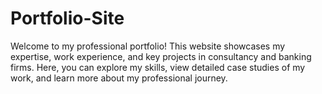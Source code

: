 # Portfolio-Site
Welcome to my professional portfolio! This website showcases my expertise, work experience, and key projects in consultancy and banking firms. Here, you can explore my skills, view detailed case studies of my work, and learn more about my professional journey.
